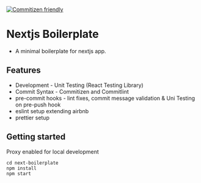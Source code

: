 [![Commitizen friendly](https://img.shields.io/badge/commitizen-friendly-brightgreen.svg)](http://commitizen.github.io/cz-cli/)

# Nextjs Boilerplate
- A minimal boilerplate for nextjs app.

## Features
- Development - Unit Testing (React Testing Library)
- Commit Syntax - Commitizen and Commitlint
- pre-commit hooks - lint fixes, commit message validation & Uni Testing on pre-push hook
- eslint setup extending airbnb
- prettier setup


## Getting started
Proxy enabled for local development
```
cd next-boilerplate
npm install
npm start
```
